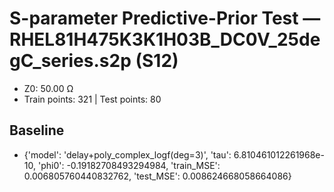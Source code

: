 # S-parameter Predictive-Prior Test — RHEL81H475K3K1H03B_DC0V_25degC_series.s2p (S12)
- Z0: 50.00 Ω
- Train points: 321  |  Test points: 80

## Baseline
- {'model': 'delay+poly_complex_logf(deg=3)', 'tau': 6.810461012261968e-10, 'phi0': -0.19182708493294984, 'train_MSE': 0.006805760440832762, 'test_MSE': 0.008624668058664086}
